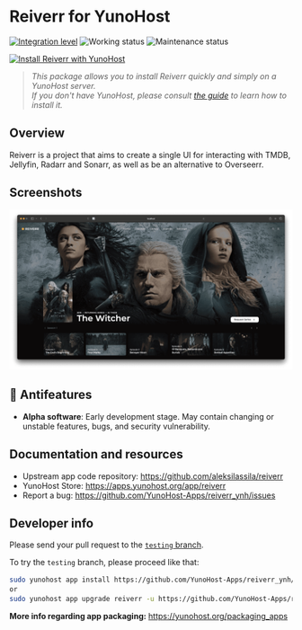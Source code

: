 <!--
N.B.: This README was automatically generated by <https://github.com/YunoHost/apps/tree/master/tools/readme_generator>
It shall NOT be edited by hand.
-->

# Reiverr for YunoHost

[![Integration level](https://dash.yunohost.org/integration/reiverr.svg)](https://dash.yunohost.org/appci/app/reiverr) ![Working status](https://ci-apps.yunohost.org/ci/badges/reiverr.status.svg) ![Maintenance status](https://ci-apps.yunohost.org/ci/badges/reiverr.maintain.svg)

[![Install Reiverr with YunoHost](https://install-app.yunohost.org/install-with-yunohost.svg)](https://install-app.yunohost.org/?app=reiverr)



> *This package allows you to install Reiverr quickly and simply on a YunoHost server.*  
> *If you don't have YunoHost, please consult [the guide](https://yunohost.org/install) to learn how to install it.*

## Overview

Reiverr is a project that aims to create a single UI for interacting with TMDB, Jellyfin, Radarr and Sonarr, as well as be an alternative to Overseerr.



## Screenshots

![Screenshot of Reiverr](./doc/screenshots/screenshot.png)

## :red_circle: Antifeatures

- **Alpha software**: Early development stage. May contain changing or unstable features, bugs, and security vulnerability.

## Documentation and resources

- Upstream app code repository: <https://github.com/aleksilassila/reiverr>
- YunoHost Store: <https://apps.yunohost.org/app/reiverr>
- Report a bug: <https://github.com/YunoHost-Apps/reiverr_ynh/issues>

## Developer info

Please send your pull request to the [`testing` branch](https://github.com/YunoHost-Apps/reiverr_ynh/tree/testing).

To try the `testing` branch, please proceed like that:

```bash
sudo yunohost app install https://github.com/YunoHost-Apps/reiverr_ynh/tree/testing --debug
or
sudo yunohost app upgrade reiverr -u https://github.com/YunoHost-Apps/reiverr_ynh/tree/testing --debug
```

**More info regarding app packaging:** <https://yunohost.org/packaging_apps>
